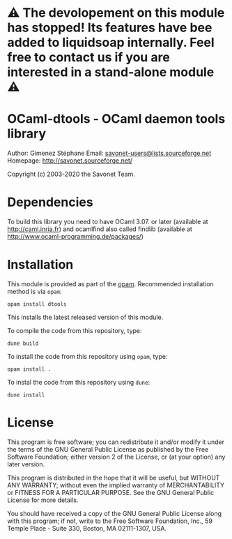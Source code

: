 # ⚠️ The devolopement on this module has stopped! Its features have bee added to liquidsoap internally. Feel free to contact us if you are interested in a stand-alone module ⚠️


OCaml-dtools - OCaml daemon tools library
=======================================================

Author: Gimenez Stéphane
Email: savonet-users@lists.sourceforge.net
Homepage: http://savonet.sourceforge.net/

Copyright (c) 2003-2020 the Savonet Team.


Dependencies
============
To build this library you need to have OCaml 3.07. or later (available at
http://caml.inria.fr) and ocamlfind also called findlib (available at
http://www.ocaml-programming.de/packages/)


Installation
============

This module is provided as part of the [opam](http://opam.ocaml.org/packages/dtools/). Recommended
installation method is via `opam`:

```
opam install dtools
```

This installs the latest released version of this module.

To compile the code from this repository, type:

```
dune build
```

To install the code from this repository using `opam`, type:

```
opam install .
```

To instal the code from this repository using `dune`:

```
dune install
```

License
=======
This program is free software; you can redistribute it and/or
modify it under the terms of the GNU General Public License
as published by the Free Software Foundation; either version 2
of the License, or (at your option) any later version.

This program is distributed in the hope that it will be useful,
but WITHOUT ANY WARRANTY; without even the implied warranty of
MERCHANTABILITY or FITNESS FOR A PARTICULAR PURPOSE.  See the
GNU General Public License for more details.

You should have received a copy of the GNU General Public License
along with this program; if not, write to the Free Software
Foundation, Inc., 59 Temple Place - Suite 330, Boston, MA  02111-1307, USA.
